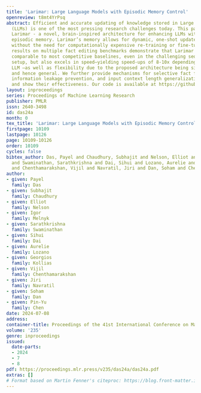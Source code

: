 ```yaml
---
title: 'Larimar: Large Language Models with Episodic Memory Control'
openreview: t8mt4YrPsq
abstract: Efficient and accurate updating of knowledge stored in Large Language Models
  (LLMs) is one of the most pressing research challenges today. This paper presents
  Larimar - a novel, brain-inspired architecture for enhancing LLMs with a distributed
  episodic memory. Larimar’s memory allows for dynamic, one-shot updates of knowledge
  without the need for computationally expensive re-training or fine-tuning. Experimental
  results on multiple fact editing benchmarks demonstrate that Larimar attains accuracy
  comparable to most competitive baselines, even in the challenging sequential editing
  setup, but also excels in speed—yielding speed-ups of 8-10x depending on the base
  LLM —as well as flexibility due to the proposed architecture being simple, LLM-agnostic,
  and hence general. We further provide mechanisms for selective fact forgetting,
  information leakage prevention, and input context length generalization with Larimar
  and show their effectiveness. Our code is available at https://github.com/IBM/larimar.
layout: inproceedings
series: Proceedings of Machine Learning Research
publisher: PMLR
issn: 2640-3498
id: das24a
month: 0
tex_title: 'Larimar: Large Language Models with Episodic Memory Control'
firstpage: 10109
lastpage: 10126
page: 10109-10126
order: 10109
cycles: false
bibtex_author: Das, Payel and Chaudhury, Subhajit and Nelson, Elliot and Melnyk, Igor
  and Swaminathan, Sarathkrishna and Dai, Sihui and Lozano, Aurelie and Kollias, Georgios
  and Chenthamarakshan, Vijil and Navratil, Jiri and Dan, Soham and Chen, Pin-Yu
author:
- given: Payel
  family: Das
- given: Subhajit
  family: Chaudhury
- given: Elliot
  family: Nelson
- given: Igor
  family: Melnyk
- given: Sarathkrishna
  family: Swaminathan
- given: Sihui
  family: Dai
- given: Aurelie
  family: Lozano
- given: Georgios
  family: Kollias
- given: Vijil
  family: Chenthamarakshan
- given: Jiri
  family: Navratil
- given: Soham
  family: Dan
- given: Pin-Yu
  family: Chen
date: 2024-07-08
address:
container-title: Proceedings of the 41st International Conference on Machine Learning
volume: '235'
genre: inproceedings
issued:
  date-parts:
  - 2024
  - 7
  - 8
pdf: https://proceedings.mlr.press/v235/das24a/das24a.pdf
extras: []
# Format based on Martin Fenner's citeproc: https://blog.front-matter.io/posts/citeproc-yaml-for-bibliographies/
---
```

